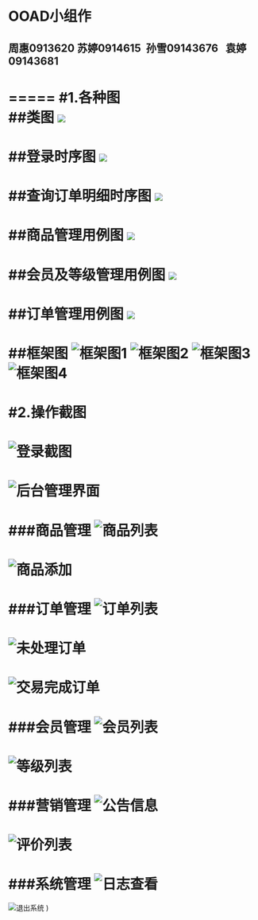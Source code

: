 # OOAD小组作  
## 周惠0913620    苏婷0914615   孙雪09143676   袁婷09143681    
=====
#1.各种图  
##类图
![](images/类图.png)
====
##登录时序图
![](images/登录时序图.png)
====
##查询订单明细时序图
![](images/查询订单明细时序图.png)
====
##商品管理用例图
![](images/商品管理用图.png)
====
##会员及等级管理用例图
![](images/会员及等级管理用例图.png)
====
##订单管理用例图
![](images/订单管理用例图.png)
====
##框架图
![框架图1](images/框架1.png)
![框架图2](images/框架2.png)
![框架图3](images/框架3.png)
![框架图4](images/框架4.png)
====
#2.操作截图
====
![登录截图](images/登录截图.png)
====
![后台管理界面](images/后台管理界面.png)
====
###商品管理
![商品列表](images/商品列表.png)
====
![商品添加](images/商品添加.png)
====
###订单管理
![订单列表](images/订单列表.png)
====
![未处理订单](images/待处理订单.png)
====
![交易完成订单](images/交易完成订单.png)
====
###会员管理
![会员列表](images/会员列表.png)
====
![等级列表](images/等级列表.png)
====
###营销管理
![公告信息](images/公告信息.png)
====
![评价列表](images/评价列表.png)
====
###系统管理
![日志查看](images/日志查看.png)
====
![退出系统](images/退出系统.png)                                                                                                                                                                                                                                                                                                                                                                                                                                                                                                                                                                                                                                                                                                                                                                                                                                                                                                                                                                                                                                                                                                                                                                                                                                                                                                                                                                                                                                                                                                                                                                                                                                                                                                                                                                                                                                                                                                                                                                                                                                                                                                                                                                                                                                                                                                                                                                                                                                                                                                               )

